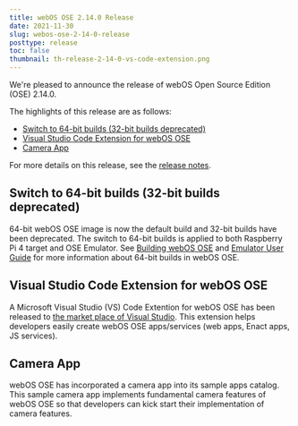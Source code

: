 ```yaml
---
title: webOS OSE 2.14.0 Release
date: 2021-11-30
slug: webos-ose-2-14-0-release
posttype: release
toc: false
thumbnail: th-release-2-14-0-vs-code-extension.png
---
```


We're pleased to announce the release of webOS Open Source Edition (OSE) 2.14.0.

The highlights of this release are as follows:

- [Switch to 64-bit builds (32-bit builds deprecated)](#switch-to-64-bit-builds-32-bit-builds-deprecated)
- [Visual Studio Code Extension for webOS OSE](#visual-studio-code-extension-for-webos-ose)
- [Camera App](#camera-app)

For more details on this release, see the [release notes](/about/release-notes/webos-ose-2-14-0-release-notes).

## Switch to 64-bit builds (32-bit builds deprecated)
64-bit webOS OSE image is now the default build and 32-bit builds have been deprecated. The switch to 64-bit builds is applied to both Raspberry Pi 4 target and OSE Emulator. See [Building webOS OSE](/docs/guides/setup/building-webos-ose/) and [Emulator User Guide](/docs/tools/sdk/emulator/virtualbox-emulator/emulator-user-guide/) for more information about 64-bit builds in webOS OSE. 

## Visual Studio Code Extension for webOS OSE
A Microsoft Visual Studio (VS) Code Extention for webOS OSE has been released to [the market place of Visual Studio](https://marketplace.visualstudio.com/vscode). This extension helps developers easily create webOS OSE apps/services (web apps, Enact apps, JS services).

## Camera App
webOS OSE has incorporated a camera app into its sample apps catalog. This sample camera app implements fundamental camera features of webOS OSE so that developers can kick start their implementation of camera features.
